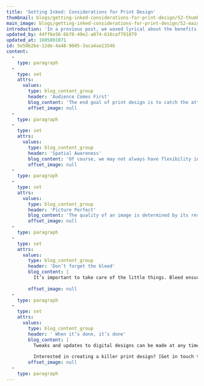 ```yaml
---
title: 'Getting Inked: Considerations for Print Design'
thumbnail: blogs/getting-inked-considerations-for-print-design/52-thumbnail-image.jpg
main_image: blogs/getting-inked-considerations-for-print-design/52-main-image.jpg
introduction: 'In a previous post, we waxed lyrical about the benefits of print design, reinforcing the idea that print is well and truly alive. But it’s not just about throwing elements onto a page, pressing Cmd+P and hoping for the best. We can champion the virtues of print all day long, but it’s important to know what considerations go into a good piece of print design.'
updated_by: 44ff6e56-6b78-49e2-a074-616caf791879
updated_at: 1605891071
id: 5e50b2be-12de-4a48-9605-3aca4aa1354b
content:
  -
    type: paragraph
  -
    type: set
    attrs:
      values:
        type: blog_content_group
        header: 'Audience Comes First'
        blog_content: 'The end goal of print design is to catch the attention of, and engage with, our intended audience. With print design, we have the opportunity to create a more sensory, tangible experience than a screen-based, digital outcome. Our chosen demographic will directly influence the type of outcome we produce (a billboard might be more effective at communicating with our intended audience than a flyer, for example).'
        offset_image: null
  -
    type: paragraph
  -
    type: set
    attrs:
      values:
        type: blog_content_group
        header: 'Spatial Awareness'
        blog_content: 'Of course, we may not always have flexibility in terms of document size. But whether or not this is the case, print design is all about making use of space and layout, the former of which can often be severely restricted. Whatever the chosen dimensions, a designer must figure out how to balance both text and image, making effective use of the space that they have to work with.'
        offset_image: null
  -
    type: paragraph
  -
    type: set
    attrs:
      values:
        type: blog_content_group
        header: 'Picture Perfect'
        blog_content: 'The quality of an image is determined by its resolution. Without getting overly technical, we need to ensure that images possess the correct DPI (dots per inch, which determines the density of an image when it is printed out). This is all done with the aim of ensuring that the outcome contains crisp, clear visuals.'
        offset_image: null
  -
    type: paragraph
  -
    type: set
    attrs:
      values:
        type: blog_content_group
        header: 'Don’t forget the bleed'
        blog_content: |
          It’s important to take care of the little things. Bleed ensures that elements which run to the edge of a page extend beyond the trim edge – that way, if there are any movements during the printing process, we can rest assured that the artwork will still run to the very edge of the paper.
          
        offset_image: null
  -
    type: paragraph
  -
    type: set
    attrs:
      values:
        type: blog_content_group
        header: ' When it’s done, it’s done'
        blog_content: |
          Tweaks and updates to digital designs can be made at any time, but print is final – once the magic button is pressed, there’s no going back. Print designs go on a journey of adjustments and amendments until a final design is reached, so it’s massively important that any issues have been ironed out.
          
          Interested in creating a killer print design? [Get in touch today.](/contact)
        offset_image: null
  -
    type: paragraph
---
```

